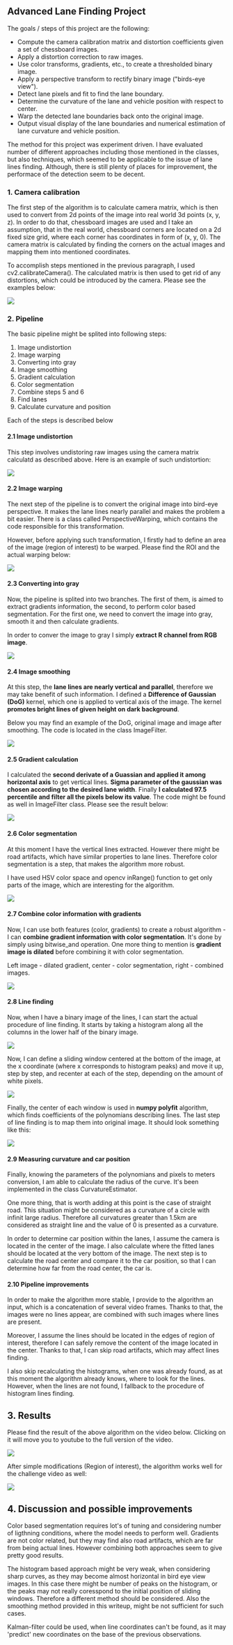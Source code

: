 
## Advanced Lane Finding Project

The goals / steps of this project are the following:

* Compute the camera calibration matrix and distortion coefficients given a set of chessboard images.
* Apply a distortion correction to raw images.
* Use color transforms, gradients, etc., to create a thresholded binary image.
* Apply a perspective transform to rectify binary image ("birds-eye view").
* Detect lane pixels and fit to find the lane boundary.
* Determine the curvature of the lane and vehicle position with respect to center.
* Warp the detected lane boundaries back onto the original image.
* Output visual display of the lane boundaries and numerical estimation of lane curvature and vehicle position.


The method for this project was experiment driven. I have evaluated number of different approaches including those mentioned in the classes, but also techniques, which seemed to be applicable to the issue of lane lines finding. Although, there is still plenty of places for improvement, the performace of the detection seem to be decent. 

### 1. Camera calibration

The first step of the algorithm is to calculate camera matrix, which is then used to convert from 2d points of the image into real world 3d points (x, y, z). In order to do that, chessboard images are used and I take an assumption, that in the real world, chessboard corners are located on a 2d fixed size grid, where each corner has coordinates in form of (x, y, 0). The camera matrix is calculated by finding the corners on the actual images and mapping them into mentioned coordinates. 

To accomplish steps mentioned in the previous paragraph, I used cv2.calibrateCamera(). The calculated matrix is then used to get rid of any distortions, which could be introduced by the camera. Please see the examples below:

<img src="docs/undistort_1.png"/>

### 2. Pipeline

The basic pipeline might be splited into following steps:
1. Image undistortion
2. Image warping
3. Converting into gray
4. Image smoothing
5. Gradient calculation
6. Color segmentation
7. Combine steps 5 and 6
8. Find lanes
9. Calculate curvature and position

Each of the steps is described below

#### 2.1 Image undistortion

This step involves undistoring raw images using the camera matrix calculatd as described above. Here is an example of such undistortion:

<img src="docs/undistort_2.png"/>

#### 2.2 Image warping

The next step of the pipeline is to convert the original image into bird-eye perspective. It makes the lane lines nearly parallel and makes the problem a bit easier. There is a class called PerspectiveWarping, which contains the code responsible for this transformation.

However, before applying such transformation, I firstly had to define an area of the image (region of interest) to be warped. Please find the ROI and the actual warping below:

<img src="docs/roi.png"/>

#### 2.3 Converting into gray

Now, the pipeline is splited into two branches. The first of them, is aimed to extract gradients information, the second, to perform color based segmentation. For the first one, we need to convert the image into gray, smooth it and then calculate gradients.

In order to conver the image to gray I simply <b>extract R channel from RGB image</b>.

<img src="docs/gray.png"/>

#### 2.4 Image smoothing

At this step, the <b>lane lines are nearly vertical and parallel</b>, therefore we may take benefit of such information. I defined a <b>Difference of Gaussian (DoG)</b> kernel, which one is applied to vertical axis of the image. The kernel <b>promotes bright lines of given height on dark background</b>.

Below you may find an example of the DoG, original image and image after smoothing. The code is located in the class ImageFilter.

<img src="docs/dog_2.png"/>

#### 2.5 Gradient calculation

I calculated the <b>second derivate of a Guassian and applied it among horizontal axis</b> to get vertical lines. <b>Sigma parameter of the gaussian was chosen according to the desired lane width</b>. Finally <b>I calculated 97.5 percentile and filter all the pixels below its value</b>. The code might be found as well in ImageFilter class. Please see the result below:

<img src="docs/deriv_2.png"/>

#### 2.6 Color segmentation

At this moment I have the vertical lines extracted. However there might be road artifacts, which have similar properties to lane lines. Therefore color segmentation is a step, that makes the algorithm more robust.

I have used HSV color space and opencv inRange() function to get only parts of the image, which are interesting for the algorithm.

<img src="docs/color.png"/>

#### 2.7 Combine color information with gradients

Now, I can use both features (color, gradients) to create a robust algorithm - I can <b>combine gradient information with color segmentation</b>. It's done by simply using bitwise_and operation. One more thing to mention is <b>gradient image is dilated</b> before combining it with color segmentation.

Left image - dilated gradient, center - color segmentation, right - combined images.

<img src="docs/combined.png"/>

#### 2.8 Line finding

Now, when I have a binary image of the lines, I can start the actual procedure of line finding. It starts by taking a histogram along all the columns in the lower half of the binary image.

<img src="docs/histogram.png"/>

Now, I can define a sliding window centered at the bottom of the image, at the x coordinate (where x corresponds to histogram peaks) and move it up, step by step, and recenter at each of the step, depending on the amount of white pixels.

 <img src="docs/interpol.png"/>
 
Finally, the center of each window is used in <b>numpy polyfit</b> algorithm, which finds coefficients of the polynomians describing lines. The last step of line finding is to map them into original image. It should look something like this:

<img src="docs/result.png"/>

#### 2.9 Measuring curvature and car position

Finally, knowing the parameters of the polynomians and pixels to meters conversion, I am able to calculate the radius of the curve. It's been implemented in the class CurvatureEstimator. 

One more thing, that is worth adding at this point is the case of straight road. This situation might be considered as a curvature of a circle with infinit large radius. Therefore all curvatures greater than 1.5km are considered as straight line and the value of 0 is presented as a curvature.

In order to determine car position within the lanes, I assume the camera is located in the center of the image. I also calculate where the fitted lanes should be located at the very bottom of the image. The next step is to calculate the road center and compare it to the car position, so that I can determine how far from the road center, the car is.

#### 2.10 Pipeline improvements

In order to make the algorithm more stable, I provide to the algorithm an input, which is a concatenation of several video frames. Thanks to that, the images were no lines appear, are combined with such images where lines are present. 

Moreover, I assume the lines should be located in the edges of region of interest, therefore I can safely remove the content of the image located in the center. Thanks to that, I can skip road artifacts, which may affect lines finding.

I also skip recalculating the histograms, when one was already found, as at this moment the algorithm already knows, where to look for the lines. However, when the lines are not found, I fallback to the procedure of histogram lines finding.

## 3. Results

Please find the result of the above algorithm on the video below. Clicking on it will move you to youtube to the full version of the video.

<img src="docs/track_1.gif"/>

After simple modifications (Region of interest), the algorithm works well for the challenge video as well:

<img src="docs/track_2.gif"/>

## 4. Discussion and possible improvements

Color based segmentation requires lot's of tuning and considering number of ligthning conditions, where the model needs to perform well. Gradients are not color related, but they may find also road artifacts, which are far from being actual lines. However combining both approaches seem to give pretty good results.

The histogram based approach might be very weak, when considering sharp curves, as they may become almost horizontal in bird eye view images. In this case there might be number of peaks on the histogram, or the peaks may not really coresspond to the initial position of sliding windows. Therefore a different method should be considered. Also the smoothing method provided in this writeup, might be not sufficient for such cases.

Kalman-filter could be used, when line coordinates can't be found, as it may 'predict' new coordinates on the base of the previous observations. 

